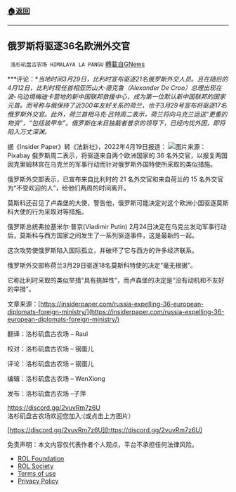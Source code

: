 ###  [:house:返回](../)
---


## 俄罗斯将驱逐36名欧洲外交官
` 洛杉矶盘古农场 HIMALAYA LA PANGU` [轉載自GNews](https://gnews.org/zh-hans/2388315/)

***评论：**当地时间3月29日，比利时宣布驱逐21名俄罗斯外交人员。且在随后的4月12日，比利时现任首相亚历山大·德克鲁（Alexander De Croo）总理出现在波-乌边境梅迪卡营地的新中国联邦救援中心，成为第一位默认新中国联邦的国家元首。而号称与俄保持了近300年友好关系的荷兰，也于3月29号宣布将驱逐17名俄罗斯外交官。此外，荷兰首相马克·吕特周二表示，荷兰将向乌克兰运送“更重的物资”，“包括装甲车”。俄罗斯在末日独裁者普京的领导下，已经内忧外困，即将陷入万丈深渊。*
 
据《Insider Paper》转《法新社》，2022年4月19日报道：
 ![](https://assets.gnews.org/wp-content/uploads/2022/04/image-2688-e1650578182233.png)图片来源：Pixabay 
俄罗斯周二表示，将驱逐来自两个欧洲国家的 36 名外交官，以报复两国因克里姆林宫在乌克兰的军事行动而针对俄罗斯外国特使所采取的类似措施。
 
俄罗斯外交部表示，已宣布来自比利时的 21 名外交官和来自荷兰的 15 名外交官为“不受欢迎的人”，给他们两周的时间离开。
 
莫斯科还召见了卢森堡的大使，警告他，俄罗斯可能决定对这个欧洲小国驱逐莫斯科大使的行为采取对等措施。
 
俄罗斯总统弗拉基米尔·普京(Vladimir Putin) 2月24日决定在乌克兰发动军事行动后，莫斯科与西方国家之间发生了一系列驱逐事件，这是最新的一起。
 
这次攻势使俄罗斯陷入国际孤立，并破坏了它与西方的许多经济联系。
 
俄罗斯外交部称荷兰3月29日驱逐18名莫斯科特使的决定“毫无根据”。
 
它称比利时采取的类似举措“具有挑衅性”，而卢森堡的决定是“没有动机和不友好的举措”。
 
文章来源：[https://insiderpaper.com/russia-expelling-36-european-diplomats-foreign-ministry/](https://insiderpaper.com/russia-expelling-36-european-diplomats-foreign-ministry/)
 
翻译：洛杉矶盘古农场 – Raul
 
校对：洛杉矶盘古农场 – 钢蛋儿
 
评论：洛杉矶盘古农场 – 钢蛋儿
 
编辑：洛杉矶盘古农场 – WenXiong
 
发布：洛杉矶盘古农场 –子萍

 https://discord.gg/2vuvRm7z6U 
洛杉矶盘古农场欢迎您加入:(或点击上方图片）
 
[https://discord.gg/2vuvRm7z6U](https://discord.gg/2vuvRm7z6U)

免责声明：本文内容仅代表作者个人观点，平台不承担任何法律风险。
  
- [ROL Foundation](https://rolfoundation.org/)
- [ROL Society](https://rolsociety.org/)
- [Terms of use](https://gnews.org/terms-of-use-3/)
- [Privacy Policy](https://gnews.org/privacy-policy/)
